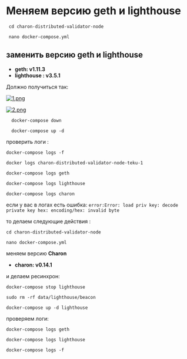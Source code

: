 # Меняем версию geth и lighthouse

 ```
  cd charon-distributed-validator-node
  ```
 ```
  nano docker-compose.yml
 ```
 ## заменить версию **geth** и **lighthouse**
   
- **geth: v1.11.3**
- **lighthouse : v3.5.1**

Должно получиться так: 

[![1.png](https://i.postimg.cc/1Xs0TVgN/1.png)](https://postimg.cc/xJpbNC30)


[![2.png](https://i.postimg.cc/PrBJ5s4S/2.png)](https://postimg.cc/BXB4mzRF)

```
  docker-compose down 
```
```
  docker-compose up -d  
```

проверить логи : 

```
docker-compose logs -f
```
```
docker logs charon-distributed-validator-node-teku-1
```
```
docker-compose logs geth 
```
```
docker-compose logs lighthouse
```
```
docker-compose logs charon
```

если у вас в логах есть ошибка:  ```error:Error: load priv key: decode private key hex: encoding/hex: invalid byte```

то делаем следующие действия :

```
cd charon-distributed-validator-node
```

```
nano docker-compose.yml
```

меняем версию **Сharon**

- **charon: v0.14.1**

и делаем ресинхрон:

```
docker-compose stop lighthouse
```

```
sudo rm -rf data/lighthouse/beacon
```

```
docker-compose up -d lighthouse
```

проверяем логи: 

```
docker-compose logs geth 
```

```
docker-compose logs lighthouse
```

```
docker-compose logs -f
```



   
